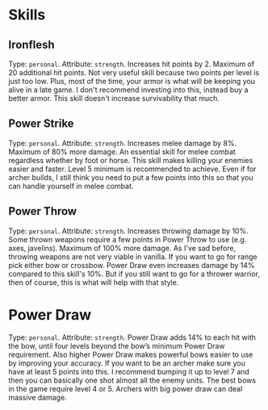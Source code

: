 # Skills

## Ironflesh

Type: `personal`. Attribute: `strength`. Increases hit points by 2. Maximum of 20 additional hit points. Not very useful skill because two points per level is just too low. Plus, most of the time, your armor is what will be keeping you alive in a late game. I don't recommend investing into this, instead buy a better armor. This skill doesn't increase survivability that much.

## Power Strike

Type: `personal`. Attribute: `strength`. Increases melee damage by 8%. Maximum of 80% more damage. An essential skill for melee combat regardless whether by foot or horse. This skill makes killing your enemies easier and faster. Level 5 minimum is recommended to achieve. Even if for archer builds, I still think you need to put a few points into this so that you can handle yourself in melee combat.

## Power Throw

Type: `personal`. Attribute: `strength`. Increases throwing damage by 10%. Some thrown weapons require a few points in Power Throw to use (e.g. axes, javelins). Maximum of 100% more damage. As I've sad before, throwing weapons are not very viable in vanilla. If you want to go for range pick either bow or crossbow. Power Draw even increases damage by 14% compared to this skill's 10%. But if you still want to go for a thrower warrior, then of course, this is what will help with that style.

# Power Draw

Type: `personal`. Attribute: `strength`. Power Draw adds 14% to each hit with the bow, until four levels beyond the bow’s minimum Power Draw requirement. Also higher Power Draw makes powerful bows easier to use by improving your accuracy. If you want to be an archer make sure you have at least 5 points into this. I recommend bumping it up to level 7 and then you can basically one shot almost all the enemy units. The best bows in the game require level 4 or 5. Archers with big power draw can deal massive damage.
